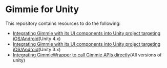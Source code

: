 # Gimmie for Unity

This repository contains resources to do the following:
- [Integrating Gimmie with its UI components into Unity project targeting iOS/Android](./unity4.md)(Unity 4.x)
- [Integrating Gimmie with its UI components into Unity project targeting iOS/Android](./unity3.md)(Unity 3.x)
- [Integrating GimmieWrapper to call Gimmie APIs directly](./wrapper.md)(All versions of unity)

